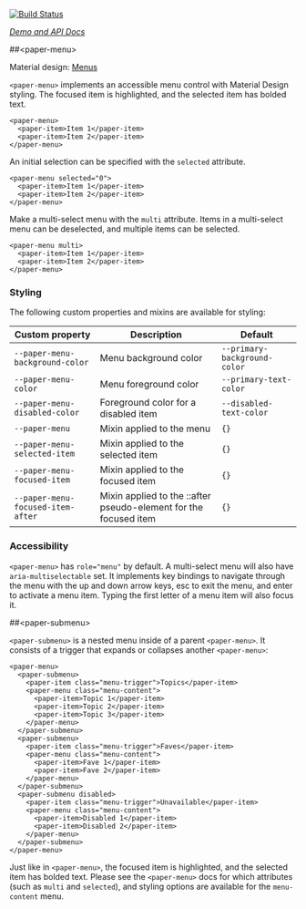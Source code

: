 
<!---

This README is automatically generated from the comments in these files:
paper-menu.html  paper-submenu.html

Edit those files, and our readme bot will duplicate them over here!
Edit this file, and the bot will squash your changes :)

-->

[![Build Status](https://travis-ci.org/PolymerElements/paper-menu.svg?branch=master)](https://travis-ci.org/PolymerElements/paper-menu)

_[Demo and API Docs](https://elements.polymer-project.org/elements/paper-menu)_


##&lt;paper-menu&gt;


Material design: [Menus](https://www.google.com/design/spec/components/menus.html)

`<paper-menu>` implements an accessible menu control with Material Design styling. The focused item
is highlighted, and the selected item has bolded text.

    <paper-menu>
      <paper-item>Item 1</paper-item>
      <paper-item>Item 2</paper-item>
    </paper-menu>

An initial selection can be specified with the `selected` attribute.

    <paper-menu selected="0">
      <paper-item>Item 1</paper-item>
      <paper-item>Item 2</paper-item>
    </paper-menu>

Make a multi-select menu with the `multi` attribute. Items in a multi-select menu can be deselected,
and multiple items can be selected.

    <paper-menu multi>
      <paper-item>Item 1</paper-item>
      <paper-item>Item 2</paper-item>
    </paper-menu>

### Styling

The following custom properties and mixins are available for styling:

Custom property | Description | Default
----------------|-------------|----------
`--paper-menu-background-color`   | Menu background color                                            | `--primary-background-color`
`--paper-menu-color`              | Menu foreground color                                            | `--primary-text-color`
`--paper-menu-disabled-color`     | Foreground color for a disabled item                             | `--disabled-text-color`
`--paper-menu`                    | Mixin applied to the menu                                        | `{}`
`--paper-menu-selected-item`      | Mixin applied to the selected item                               | `{}`
`--paper-menu-focused-item`       | Mixin applied to the focused item                                | `{}`
`--paper-menu-focused-item-after` | Mixin applied to the ::after pseudo-element for the focused item | `{}`

### Accessibility

`<paper-menu>` has `role="menu"` by default. A multi-select menu will also have
`aria-multiselectable` set. It implements key bindings to navigate through the menu with the up and
down arrow keys, esc to exit the menu, and enter to activate a menu item. Typing the first letter
of a menu item will also focus it.



##&lt;paper-submenu&gt;


`<paper-submenu>` is a nested menu inside of a parent `<paper-menu>`. It
consists of a trigger that expands or collapses another `<paper-menu>`:

    <paper-menu>
      <paper-submenu>
        <paper-item class="menu-trigger">Topics</paper-item>
        <paper-menu class="menu-content">
          <paper-item>Topic 1</paper-item>
          <paper-item>Topic 2</paper-item>
          <paper-item>Topic 3</paper-item>
        </paper-menu>
      </paper-submenu>
      <paper-submenu>
        <paper-item class="menu-trigger">Faves</paper-item>
        <paper-menu class="menu-content">
          <paper-item>Fave 1</paper-item>
          <paper-item>Fave 2</paper-item>
        </paper-menu>
      </paper-submenu>
      <paper-submenu disabled>
        <paper-item class="menu-trigger">Unavailable</paper-item>
        <paper-menu class="menu-content">
          <paper-item>Disabled 1</paper-item>
          <paper-item>Disabled 2</paper-item>
        </paper-menu>
      </paper-submenu>
    </paper-menu>

Just like in `<paper-menu>`, the focused item is highlighted, and the selected
item has bolded text. Please see the `<paper-menu>` docs for which attributes
(such as `multi` and `selected`), and styling options are available for the
`menu-content` menu.


